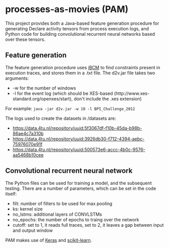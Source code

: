 # processes-as-movies (PAM)

This project provides both a Java-based feature generation procedure for generating Declare activity tensors from process execution logs, and Python code for building convolutional recurrent neural networks based over these tensors. 

## Feature generation
The feature generation procedure uses [iBCM](https://feb.kuleuven.be/public/u0092789/) to find constraints present in execution traces, and stores them in a .txt file.
The d2v.jar file takes two arguments:
<ul>
<li> -w for the number of windows
<li> -l for the event log (which should be XES-based (http://www.xes-standard.org/openxes/start), don't include the .xes extension)
</ul>

For example: `java -jar d2v.jar -w 10 -l BPI_Challenge_2012` 

The logs used to create the datasets in /datasets are:
* https://data.4tu.nl/repository/uuid:5f3067df-f10b-45da-b98b-86ae4c7a310b
* https://data.4tu.nl/repository/uuid:3926db30-f712-4394-aebc-75976070e91f
* https://data.4tu.nl/repository/uuid:500573e6-accc-4b0c-9576-aa5468b10cee

## Convolutional recurrent neural network
The Python files can be used for training a model, and the subsequent testing. There are a number of parameters, which can be set in the code itself:
<ul>
<li> filt: number of filters to be used for max pooling
<li> ks: kernel size
<li> no_lstms: additional layers of CONVLSTMs
<li> no_epochs: the number of epochs to traing over the network
<li> cutoff: set to 1, it reads full traces, set to 2, it leaves a gap between input and output window
</ul>

PAM makes use of [Keras](https://keras.io/) and [scikit-learn](https://scikit-learn.org/stable/).
